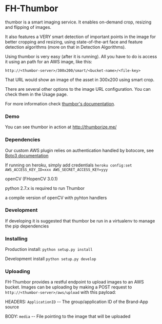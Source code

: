 # FH-Thumbor

thumbor is a smart imaging service. It enables on-demand crop, resizing and flipping of images.

It also features a VERY smart detection of important points in the image for better cropping and resizing, using state-of-the-art face and feature detection algorithms (more on that in Detection Algorithms).

Using thumbor is very easy (after it is running). All you have to do is access it using an path for an AWS image, like this:

```
http://<thumbor-server>/300x200/smart/<bucket-name>/<file-key>
```

That URL would show an image of the asset in 300x200 using smart crop.

There are several other options to the image URL configuration. You can check them in the Usage page.

For more information check [thumbor's
documentation](http://thumbor.readthedocs.org/en/latest/index.html "thumbor docs").

### Demo

You can see thumbor in action at http://thumborize.me/



### Dependencies

Our custom AWS plugin relies on authentication handled by botocore, see [Boto3 documentation](https://boto3.readthedocs.org/en/latest/guide/quickstart.html#configuration)

If running on heroku, simply add credentials
`heroku config:set AWS_ACCESS_KEY_ID=xxx AWS_SECRET_ACCESS_KEY=yyy`

openCV (FHopenCV 3.0.1)

python 2.7.x is required to run Thumbor

a compile version of openCV with pyhton handlers

### Development

If developing it is suggested that thumbor be run in a virtualenv to manage the pip dependencies

### Installing

Production install: `python setup.py install`

Development install `python setup.py develop` 



### Uploading
FH-Thumbor provides a restful endpoint to upload images to an AWS bucket.
Images can be uploading by making a POST request to `http://<thumbor-server>/aws/upload` 
with this payload:
 
 HEADERS:
 `ApplicationID` -- The group/application ID of the Brand-App source
 
 BODY:
 `media` -- File pointing to the image that will be uploaded
 
  
